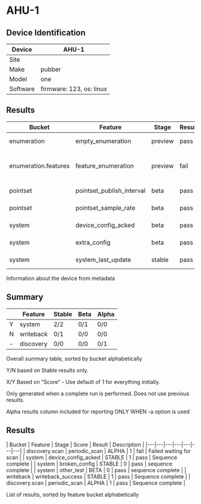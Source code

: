 # AHU-1

## Device Identification

| Device | AHU-1 |
|---|---|
| Site |  |
| Make | pubber |
| Model | one |
| Software | firmware: 123, os: linux |

## Results

| Bucket | Feature | Stage | Result | Description |
| --- | --- | --- | --- | --- |
| enumeration | empty_enumeration | preview | pass | Sequence complete | 
| enumeration.features | feature_enumeration | preview | fail | device metadata features missing | 
| pointset | pointset_publish_interval | beta | pass | Sequence complete | 
| pointset | pointset_sample_rate | beta | pass | Sequence complete | 
| system | device_config_acked | beta | pass | Sequence complete | 
| system | extra_config | beta | pass | Sequence complete | 
| system | system_last_update | stable | pass | Sequence complete | 
Information about the device from metadata

## Summary

|  | Feature | Stable | Beta | Alpha |
|---|---|---|---|---|
| Y | system | 2/2 | 0/1 | 0/0 | 
| N | writeback | 0/1 | 0/0 | 0/0 | 
| - | discovery | 0/0 | 0/0 | 0/1 | 
Overall summary table, sorted by bucket alphabetically

Y/N based on Stable results only.

X/Y Based on “Score” - Use default of 1 for everything initially.

Only generated when a complete run is performed. Does not use previous results.

Alpha results column included for reporting ONLY WHEN -a option is used
## Results

| Bucket | Feature | Stage | Score | Result | Description |
|---|---|---|---|---|---|---|
| discovery.scan | periodic_scan | ALPHA | 1 | fail | Failed waiting for scan |
| system | device_config_acked | STABLE | 1 | pass | Sequence complete |
| system | broken_config | STABLE | 0 | pass | sequence complete |
| system | other_test | BETA | 0 | pass | sequence complete |
| writeback | writeback_success | STABLE | 1 | pass | Sequence complete |
| discovery.scan | periodic_scan | ALPHA | 1 | pass | Sequence complete |


List of results, sorted by feature bucket alphabetically




